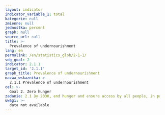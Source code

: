 ```yaml
---
layout: indicator
indicator_variable_1: total
kategorie: null
zmienne: null
jednostka: percent
graph: null
source_url: null
title: >-
  Prevalence of undernourishment
lang: en
permalink: /en/statistics_glob/2-1-1/
sdg_goal: 2
indicator: 2.1.1
target_id: '2.1.1'
graph_title: Prevalence of undernourishment
nazwa_wskaznika: >-
  2.1.1 Prevalence of undernourishment
cel: >-
  Goal 2. Zero hunger
zadanie: 2.1 By 2030, end hunger and ensure access by all people, in particular the poor and people in vulnerable situations, including infants, to safe, nutritious and sufficient food all year round
uwagi: >-
  data not available
---
```

